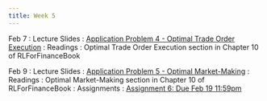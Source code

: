 ```yaml
---
title: Week 5
---
```


Feb 7
: Lecture Slides
  : [Application Problem 4 - Optimal Trade Order Execution](https://github.com/coverdrive/technical-documents/blob/master/finance/cme241/Tour-OrderBook.pdf)
: Readings
  : Optimal Trade Order Execution section in Chapter 10 of RLForFinanceBook	

Feb 9
: Lecture Slides
  : [Application Problem 5 - Optimal Market-Making](https://github.com/coverdrive/technical-documents/blob/master/finance/cme241/Tour-OrderBook.pdf)
: Readings
  : Optimal Market-Making section in Chapter 10 of RLForFinanceBook	
: Assignments
  : [Assignment 6: Due Feb 19 11:59pm](https://github.com/coverdrive/technical-documents/blob/master/finance/cme241/assignments/Winter2024/assignment6.ipynb)
